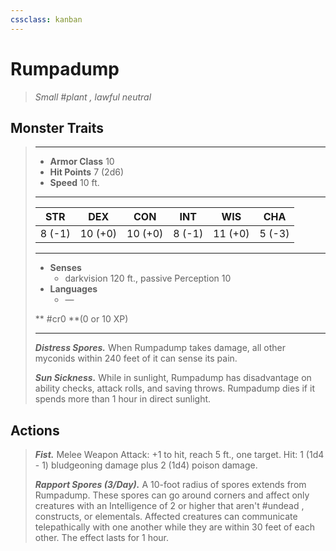 ```yaml
---
cssclass: kanban
---
```


# Rumpadump
>*Small #plant , lawful neutral*
## Monster Traits
>___
>- **Armor Class** 10
>- **Hit Points** 7 (2d6)
>- **Speed** 10 ft.
>___
>|STR|DEX|CON|INT|WIS|CHA|
>|:---:|:---:|:---:|:---:|:---:|:---:|
>|8 (-1)|10 (+0)|10 (+0)|8 (-1)|11 (+0)|5 (-3)|
>___
>- **Senses**
>	 - darkvision 120 ft., passive Perception 10
>- **Languages**
>	 - —
>
> ** #cr0 **(0 or 10 XP)
>___
>***Distress Spores.*** When Rumpadump takes damage, all other myconids within 240 feet of it can sense its pain.  
>
>***Sun Sickness.*** While in sunlight, Rumpadump has disadvantage on ability checks, attack rolls, and saving throws. Rumpadump dies if it spends more than 1 hour in direct sunlight.  
>
## Actions
>***Fist.*** Melee Weapon Attack: +1 to hit, reach 5 ft., one target. Hit: 1 (1d4 - 1) bludgeoning damage plus 2 (1d4) poison damage.  
>
>***Rapport Spores (3/Day).*** A 10-foot radius of spores extends from Rumpadump. These spores can go around corners and affect only creatures with an Intelligence of 2 or higher that aren't #undead , constructs, or elementals. Affected creatures can communicate telepathically with one another while they are within 30 feet of each other. The effect lasts for 1 hour.